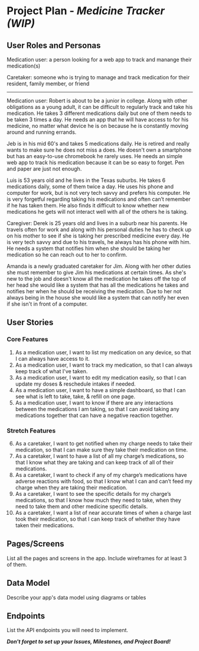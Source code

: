 
# Project Plan - *Medicine Tracker (WIP)*


## User Roles and Personas

Medication user: a person looking for a web app to track and manange their medication(s)

Caretaker: someone who is trying to manage and track medication for their resident, family member, or friend

--------------------------------------------------------------------------------------------------------------

Medication user: Robert is about to be a junior in college. Along with other obligations as a young adult, it can be difficult to regularly track and take his medication. He takes 3 different medications daily but one of them needs to be taken 3 times a day. He needs an app that he will have access to for his medicine, no matter what device he is on because he is constantly moving around and running errands.

Jeb is in his mid 60's and takes 5 medications daily. He is retired and really wants to make sure he does not miss a does. He doesn't own a smartphone but has an easy-to-use chromebook he rarely uses. He needs an simple web app to track his medication because it can be so easy to forget. Pen and paper are just not enough.

Luis is 53 years old and he lives in the Texas suburbs. He takes 6 medications daily, some of them twice a day. He uses his phone and computer for work, but is not very tech savvy and prefers his computer. He is very forgetful regarding taking his medications and often can’t remember if he has taken them. He also finds it difficult to know whether new medications he gets will not interact well with all of the others he is taking.

Caregiver: Derek is 25 years old and lives in a suburb near his parents. He travels often for work and along with his personal duties he has to check up on his mother to see if she is taking her prescribed medicine every day. He is very tech savvy and due to his travels, he always has his phone with him. He needs a system that notifies him when she should be taking her medication so he can reach out to her to confirm.

Amanda is a newly graduated caretaker for Jim. Along with her other duties she must remember to give Jim his medications at certain times. As she's new to the job and doesn't know all the medication he takes off the top of her head she would like a system that has all the medications he takes and notifies her when he should be receiving the medication. Due to her not always being in the house she would like a system that can notify her even if she isn't in front of a computer.

## User Stories
### Core Features
1. As a medication user, I want to list my medication on any device, so that I can always have access to it.
2. As a medication user, I want to track my medication, so that I can always keep track of what I've taken.
3. As a medication user, I want to edit my medication easily, so that I can update my doses & reschedule intakes if needed.
4. As a medication user, I want to have a simple dashboard, so that I can see what is left to take, take, & refill on one     page.
5. As a medication user, I want to know if there are any interactions between the medications I am taking, so that I can      avoid taking any medications together that can have a negative reaction together.


### Stretch Features
6. As a caretaker, I want to get notified when my charge needs to take their medication, so that I can make sure they take    their medication on time.
7. As a caretaker, I want to have a list of all my charge’s medications, so that I know what they are taking and can keep     track of all of their medications.
8. As a caretaker, I want to check if any of my charge’s medications have adverse reactions with food, so that I know what    I can and can’t feed my charge when they are taking their medication.
9. As a caretaker, I want to see the specific details for my charge’s medications, so that I know how much they need to       take, when they need to take them and other medicine specific details.
10. As a caretaker, I want a list of near accurate times of when a charge last took their medication, so that I can keep      track of whether they have taken their medications.

## Pages/Screens

List all the pages and screens in the app. Include wireframes for at least 3 of them.

## Data Model

Describe your app's data model using diagrams or tables

## Endpoints

List the API endpoints you will need to implement.

***Don't forget to set up your Issues, Milestones, and Project Board!***
